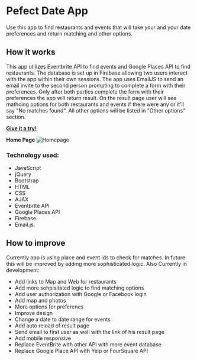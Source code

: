 # Pefect Date App
Use this app to find restaurants and events that will take your and your date preferences and return matching and other options. 

## How it works
This app utilizes Eventbrite API to find events and Google Places API to find restaurants. The database is set up in Firebase allowing two users interact with the app within their own sessions. The app uses EmailJS to send an email invite to the second person prompting to complete a form with their preferences. Only after both parties complete the form with their preferences the app will return result. On the result page user will see mathcing options for both restaurants and events if there were any or it'll say "No matches found". All other options will be listed in "Other options" section. 

[**Give it a try!**](https://vaheminasyan2.github.io/The-Perfect-Date-App/)

**Home Page**
![Homepage](images/homepage.PNG)

### Technology used:
* JavaScript
* jQuery
* Bootstrap
* HTML
* CSS
* AJAX
* Eventbrite API
* Google Places API
* Firebase
* Email.js.

## How to improve
Currently app is using place and event ids to check for matches. In future this will be improved by adding more sophisticated logic. Also 
Currently in development:
  - Add links to Map and Web for restaurants
  - Add more sohpisitated logic to find matching options
  - Add user authorization with Google or Facebook login
  - Add map and photos
  - More options for preferenes 
  - Improve design
  - Change a date to date range for events
  - Add auto reload of result page
  - Send email to first user as well with the link of his result page
  - Add mobile responsive
  - Replace EventBrite with other API with more event database
  - Replace Google Place API with Yelp or FourSquare API

